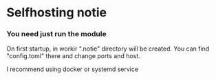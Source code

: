 # Selfhosting notie

### You need just run the module
On first startup, in workir ".notie" directory will be created.
You can find "config.toml" there and change ports and host.

I recommend using docker or systemd service
